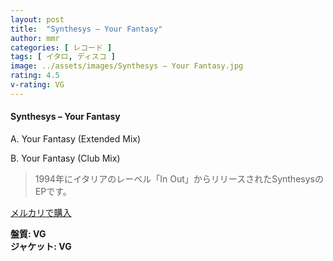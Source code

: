 ```yaml
---
layout: post
title:  "Synthesys – Your Fantasy"
author: mmr
categories: [ レコード ]
tags: [ イタロ, ディスコ ]
image: ../assets/images/Synthesys – Your Fantasy.jpg
rating: 4.5
v-rating: VG
---
```


#### Synthesys – Your Fantasy

A. Your Fantasy (Extended Mix)

B. Your Fantasy (Club Mix)

> 1994年にイタリアのレーベル「In Out」からリリースされたSynthesysのEPです。

[メルカリで購入](https://jp.mercari.com/item/m47169289475)

<div class="mt-4 mb-4 d-flex align-items-center">
<strong class="mr-1">盤質: VG</strong>
</div>
<div class="mt-4 mb-4 d-flex align-items-center">
<strong class="mr-1">ジャケット: VG</strong>
</div>
